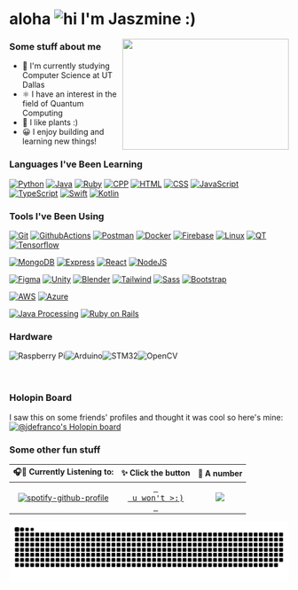# aloha <img src="https://user-images.githubusercontent.com/1303154/88677602-1635ba80-d120-11ea-84d8-d263ba5fc3c0.gif" width="24px" alt="hi"> I'm Jaszmine :)

<!--
**jaszmine/jaszmine** is a ✨ _special_ ✨ repository because its `README.md` (this file) appears on your GitHub profile.

Here are some ideas to get you started:

- 🔭 I’m currently working on ...
- 🌱 I’m currently learning ...
- 👯 I’m looking to collaborate on ...
- 🤔 I’m looking for help with ...
- 💬 Ask me about ...
- 📫 How to reach me: ...
- 😄 Pronouns: ...
- ⚡ Fun fact: ...
-->

<img align="right" width="300" height="200" src="https://i.imgur.com/wqmADSk.gif">

### Some stuff about me
- 🔭 I'm currently studying Computer Science at UT Dallas
- ⚛️ I have an interest in the field of Quantum Computing
- 🌱 I like plants :)
- 😀 I enjoy building and learning new things!

### Languages I've Been Learning
<!--[![Langs](https://skillicons.dev/icons?i=py,java,ruby,cpp,html,css,js,ts,swift,kotlin)](https://skillicons.dev)-->

[![Python](https://skillicons.dev/icons?i=py)](https://docs.python.org/3/)
[![Java](https://skillicons.dev/icons?i=java)](https://docs.oracle.com/en/java/)
[![Ruby](https://skillicons.dev/icons?i=ruby)](https://www.ruby-lang.org/en/documentation/)
[![CPP](https://skillicons.dev/icons?i=cpp)](https://cplusplus.com/doc/)
[![HTML](https://skillicons.dev/icons?i=html)](https://www.w3schools.com/TAGS/default.asp)
[![CSS](https://skillicons.dev/icons?i=css)](https://www.w3schools.com/cssref/index.php)
[![JavaScript](https://skillicons.dev/icons?i=javascript)](https://www.w3schools.com/jsrEF/default.asp)
[![TypeScript](https://skillicons.dev/icons?i=typescript)](https://www.typescriptlang.org/docs/)
[![Swift](https://skillicons.dev/icons?i=swift)](https://www.swift.org/documentation/)
[![Kotlin](https://skillicons.dev/icons?i=kotlin)](https://kotlinlang.org/docs/home.html)

  
### Tools I've Been Using
[![Git](https://skillicons.dev/icons?i=git)](https://git-scm.com/doc)
[![GithubActions](https://skillicons.dev/icons?i=githubactions)](https://docs.github.com/en/actions)
[![Postman](https://skillicons.dev/icons?i=postman)](https://learning.postman.com/docs/getting-started/introduction/)
[![Docker](https://skillicons.dev/icons?i=docker)](https://docs.docker.com/)
[![Firebase](https://skillicons.dev/icons?i=firebase)](https://firebase.google.com/docs)
[![Linux](https://skillicons.dev/icons?i=linux)](https://www.linux.org/)
[![QT](https://skillicons.dev/icons?i=qt)](https://doc.qt.io/)
[![Tensorflow](https://skillicons.dev/icons?i=tensorflow)](https://www.tensorflow.org/)
<br>

<!-- MERN Stack -->
[![MongoDB](https://skillicons.dev/icons?i=mongodb)](https://www.mongodb.com/docs/)
[![Express](https://skillicons.dev/icons?i=express)](https://expressjs.com/)
[![React](https://skillicons.dev/icons?i=react)](https://reactjs.org/)
[![NodeJS](https://skillicons.dev/icons?i=nodejs)](https://nodejs.org/en/docs/)
<br> 

<!-- Design -->
[![Figma](https://skillicons.dev/icons?i=figma)](https://www.figma.com/?fuid=)
[![Unity](https://skillicons.dev/icons?i=unity)](https://docs.unity.com/)
[![Blender](https://skillicons.dev/icons?i=blender)](https://docs.blender.org/)
[![Tailwind](https://skillicons.dev/icons?i=tailwind)](https://v2.tailwindcss.com/docs)
[![Sass](https://skillicons.dev/icons?i=sass)](https://sass-lang.com/documentation/)
[![Bootstrap](https://skillicons.dev/icons?i=bootstrap)](https://getbootstrap.com/docs/4.1/getting-started/introduction/)
<br>

<!-- Cloud -->
[![AWS](https://skillicons.dev/icons?i=aws)](https://aws.amazon.com/)
[![Azure](https://skillicons.dev/icons?i=azure)](https://learn.microsoft.com/en-us/azure/?product=popular)
<br>

<!-- Other -->
[![Java Processing](https://skillicons.dev/icons?i=processing)](https://processing.org/reference/)
[![Ruby on Rails](https://skillicons.dev/icons?i=rails)](https://guides.rubyonrails.org/)
<br>

### Hardware
<a href="https://www.raspberrypi.com/" target="_blank"><img align="left" alt="Raspberry Pi" height ="42px" src="https://i.imgur.com/Rgw9Za1.png"></a>
<a href="https://www.arduino.cc/" target="_blank"><img align="left" alt="Arduino" height ="42px" src="https://i.imgur.com/8QPy4oO.png"></a>
<a href="https://www.st.com/en/microcontrollers-microprocessors/stm32-32-bit-arm-cortex-mcus.html" target="_blank"><img align="left" alt="STM32" height ="42px" src="https://i.imgur.com/1Oxoapt.png"></a>
<a href="https://docs.opencv.org/4.x/d6/d00/tutorial_py_root.html" target="_blank"><img align="left" alt="OpenCV" height ="42px" src="https://i.imgur.com/cBi465b.png?"></a>
 
<br>
<br>
<br>

### Holopin Board
I saw this on some friends' profiles and thought it was cool so here's mine:
[![@jdefranco's Holopin board](https://holopin.me/jdefranco)](https://holopin.io/@jdefranco)

### Some other fun stuff
  
<!-- ✨ Github Stats --> 
<!-- <img width=600 src="https://server.dooboo.io/github-stats/jaszmine" alt="Jaszmine's github stats" /> -->

  
| 🎧🎤 Currently Listening to: | ✨ Click the button | 🦑 A number |
|   :-:   |   :-:   |   :-:  |
| [![spotify-github-profile](https://spotify-github-profile.vercel.app/api/view?uid=jaszymine&cover_image=true&theme=novatorem&show_offline=false&background_color=121212&bar_color_cover=false&bar_color=5900ff)](https://open.spotify.com/user/jaszymine)            | <a href="https://plants.usda.gov/home" target="_blank"><kbd> <br> u won't >:) <br> </kbd></a>        | ![](https://komarev.com/ghpvc/?username=jaszmine&label=Bestie+Broskis&color=8957ff)         |

![Snake animation](https://raw.githubusercontent.com/jaszmine/jaszmine/output/github-snake-dark.svg)

